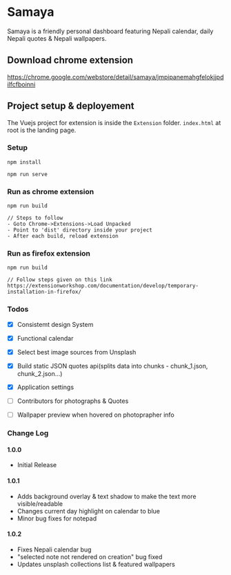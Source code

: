 # Samaya

Samaya is a friendly personal dashboard featuring Nepali calendar, daily Nepali quotes & Nepali wallpapers.

## Download chrome extension
https://chrome.google.com/webstore/detail/samaya/jmpipanemahgfelokjjpdilfcfboinni

## Project setup & deployement

The Vuejs project for extension is inside the `Extension` folder.
`index.html` at root is the landing page.

### Setup
```
npm install

npm run serve
```

### Run as chrome extension

```
npm run build

// Steps to follow
- Goto Chrome->Extensions->Load Unpacked
- Point to 'dist' directory inside your project
- After each build, reload extension 
```

### Run as firefox extension
```
npm run build

// Follow steps given on this link
https://extensionworkshop.com/documentation/develop/temporary-installation-in-firefox/
```

### Todos
- [x] Consistemt design System
- [x] Functional calendar
- [x] Select best image sources from Unsplash
- [x] Build static JSON quotes api(splits data into chunks - chunk_1.json, chunk_2.json...)
- [x] Application settings
- [ ] Contributors for photographs & Quotes
- [ ] Wallpaper preview when hovered on photoprapher info


### Change Log

#### 1.0.0

- Initial Release

#### 1.0.1 
- Adds background overlay & text shadow to make the text more visible/readable
- Changes current day highlight on calendar to blue
- Minor bug fixes for notepad

#### 1.0.2
- Fixes Nepali calendar bug
- "selected note not rendered on creation" bug fixed
- Updates unsplash collections list & featured wallpapers
